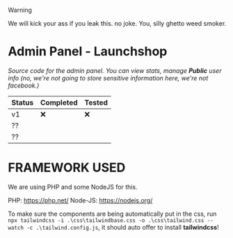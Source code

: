 > [!WARNING]
> We will kick your ass if you leak this. no joke. You, silly ghetto weed smoker.

# Admin Panel - Launchshop
<em>Source code for the admin panel. You can view stats, manage <b>Public</b> user info (no, we're not going to store sensitive information here, we're not facebook.)</em>

| Status | Completed | Tested |
|--------|-----------|--------|
| v1     |❌         |❌     |
| ??     |           |        |
| ??     |           |        |


# FRAMEWORK USED
We are using PHP and some NodeJS for this.

PHP: https://php.net/
Node-JS: https://nodejs.org/

To make sure the components are being automatically put in the css, run ``npx tailwindcss -i .\css\tailwindbase.css -o .\css\tailwind.css --watch -c .\tailwind.config.js``, it should auto offer to install <b>tailwindcss</b>!
